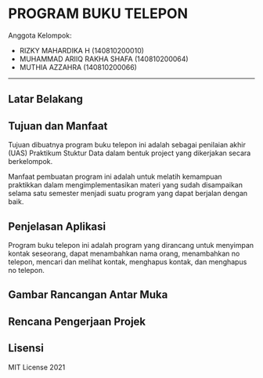 # PROGRAM BUKU TELEPON

Anggota Kelompok:
* RIZKY MAHARDIKA H          (140810200010)
* MUHAMMAD ARIIQ RAKHA SHAFA (140810200064)
* MUTHIA AZZAHRA             (140810200066)
---
## Latar Belakang


## Tujuan dan Manfaat
Tujuan dibuatnya program buku telepon ini adalah sebagai penilaian akhir (UAS) Praktikum Stuktur Data dalam bentuk project yang dikerjakan secara berkelompok. 

Manfaat pembuatan program ini adalah untuk melatih kemampuan praktikkan dalam mengimplementasikan materi yang sudah disampaikan selama satu semester menjadi suatu program yang dapat berjalan dengan baik.


## Penjelasan Aplikasi
Program buku telepon ini adalah program yang dirancang untuk menyimpan kontak seseorang, dapat menambahkan nama orang, menambahkan no telepon, mencari dan melihat kontak, menghapus kontak, dan menghapus no telepon.

## Gambar Rancangan Antar Muka
<!--
Buat rancangan antar muka selengkap mungkin sesuai fungsi aplikasinya. rancangan antar muka
diusahakan serapih dan seindah mungkin. tools yang digunakan dalam pembuatan rancangan gambar
dibebaskan sesuai kreatifitas kalian
!-->


## Rencana Pengerjaan Projek



## Lisensi

MIT License 2021
